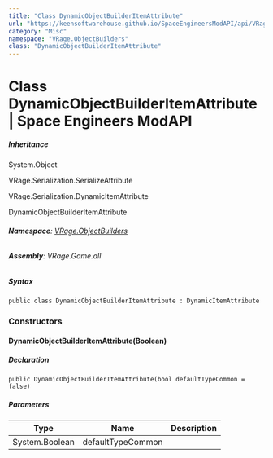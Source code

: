 ```yaml
---
title: "Class DynamicObjectBuilderItemAttribute"
url: "https://keensoftwarehouse.github.io/SpaceEngineersModAPI/api/VRage.ObjectBuilders.DynamicObjectBuilderItemAttribute.html"
category: "Misc"
namespace: "VRage.ObjectBuilders"
class: "DynamicObjectBuilderItemAttribute"
---
```


# Class DynamicObjectBuilderItemAttribute | Space Engineers ModAPI

##### Inheritance

System.Object

VRage.Serialization.SerializeAttribute

VRage.Serialization.DynamicItemAttribute

DynamicObjectBuilderItemAttribute

###### **Namespace**: [VRage.ObjectBuilders](https://keensoftwarehouse.github.io/SpaceEngineersModAPI/api/VRage.ObjectBuilders.html)

###### **Assembly**: VRage.Game.dll

##### Syntax

```
public class DynamicObjectBuilderItemAttribute : DynamicItemAttribute
```

### Constructors

#### DynamicObjectBuilderItemAttribute(Boolean)

##### Declaration

```
public DynamicObjectBuilderItemAttribute(bool defaultTypeCommon = false)
```

##### Parameters

| Type | Name | Description |
| --- | --- | --- |
| System.Boolean | defaultTypeCommon |     |